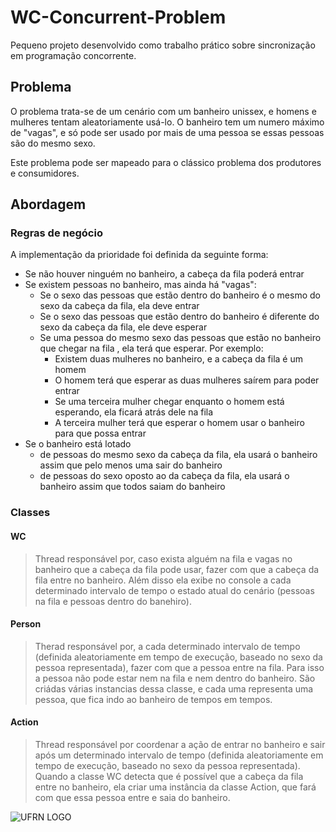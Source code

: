 # WC-Concurrent-Problem
Pequeno projeto desenvolvido como trabalho prático sobre sincronização em programação concorrente.

## Problema
O problema trata-se de um cenário com um banheiro unissex, e homens e mulheres tentam aleatoriamente usá-lo. O banheiro tem um numero máximo de "vagas", e só pode ser usado por mais de uma pessoa se essas pessoas são do mesmo sexo.

Este problema pode ser mapeado para o clássico problema dos produtores e consumidores.

## Abordagem

### Regras de negócio
A implementação da prioridade foi definida da seguinte forma:

* Se não houver ninguém no banheiro, a cabeça da fila poderá entrar
* Se existem pessoas no banheiro, mas ainda há "vagas":
	* Se o sexo das pessoas que estão dentro do banheiro é o mesmo do sexo da cabeça da fila, ela deve entrar
	* Se o sexo das pessoas que estão dentro do banheiro é diferente do sexo da cabeça da fila, ele deve esperar
    * Se uma pessoa do mesmo sexo das pessoas que estão no banheiro que chegar na fila , ela terá que esperar. Por exemplo:
      * Existem duas mulheres no banheiro, e a cabeça da fila é um homem
      * O homem terá que esperar as duas mulheres saírem para poder entrar
      * Se uma terceira mulher chegar enquanto o homem está esperando, ela ficará atrás dele na fila
      * A terceira mulher terá que esperar o homem usar o banheiro para que possa entrar
* Se o banheiro está lotado
    * de pessoas do mesmo sexo da cabeça da fila, ela usará o banheiro assim que pelo menos uma sair do banheiro
    * de pessoas do sexo oposto ao da cabeça da fila, ela usará o banheiro assim que todos saiam do banheiro
    
### Classes

#### WC
> Thread responsável por, caso exista alguém na fila e vagas no banheiro que a cabeça da fila pode usar, fazer com que a cabeça da fila entre no banheiro. Além disso ela exibe no console a cada determinado intervalo de tempo o estado atual do cenário (pessoas na fila e pessoas dentro do banehiro).

#### Person
> Therad responsável por, a cada determinado intervalo de tempo (definida aleatoriamente em tempo de execução, baseado no sexo da pessoa representada), fazer com que a pessoa entre na fila. Para isso a pessoa não pode estar nem na fila e nem dentro do banheiro. São criádas várias instancias dessa classe, e cada uma representa uma pessoa, que fica indo ao banheiro de tempos em tempos. 

#### Action
> Thread responsável por coordenar a ação de entrar no banheiro e sair após um determinado intervalo de tempo (definida aleatoriamente em tempo de execução, baseado no sexo da pessoa representada). Quando a classe WC detecta que é possível que a cabeça da fila entre no banheiro, ela criar uma instância da classe Action, que fará com que essa pessoa entre e saia do banheiro.

![UFRN LOGO](http://www.quimica.ufrn.br/quimica/download/UFRN.png)

